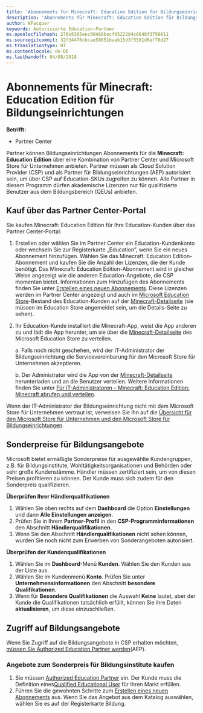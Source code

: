 ```yaml
---
title: 'Abonnements für Minecraft: Education Edition für Bildungseinrichtungen verkaufen'
description: 'Abonnements für Minecraft: Education Edition für Bildungseinrichtungen verkaufen'
author: KPacquer
keywords: Autorisierte Education-Partner
ms.openlocfilehash: 276e5365eec99468becf9522284c6048f3750011
ms.sourcegitcommit: 32f34476cbcae58651baab15d3f5591d6ef70d27
ms.translationtype: HT
ms.contentlocale: de-DE
ms.lasthandoff: 04/08/2018
---
```

# <a name="sell-minecraft-education-edition-subscriptions-to-education-customers"></a>Abonnements für Minecraft: Education Edition für Bildungseinrichtungen

**Betrifft:**

-  Partner Center

Partner können Bildungseinrichtungen Abonnements für die **Minecraft: Education Edition** über eine Kombination von Partner Center und Microsoft Store für Unternehmen anbieten.  Partner müssen als Cloud Solution Provider (CSP) und als Partner für Bildungseinrichtungen (AEP) autorisiert sein, um über CSP auf Education-SKUs zugreifen zu können.  Alle Partner in diesem Programm dürfen akademische Lizenzen nur für qualifizierte Benutzer aus dem Bildungsbereich (QEUs) anbieten. 

## <a name="purchase-through-partner-center-portal"></a>Kauf über das Partner Center-Portal 
Sie kaufen Minecraft: Education Edition für Ihre Education-Kunden über das Partner Center-Portal: 

  1.  Erstellen oder wählen Sie im Partner Center ein Education-Kundenkonto oder wechseln Sie zur Registerkarte „Education”, wenn Sie ein neues Abonnement hinzufügen.  Wählen Sie das Minecraft: Education Edition-Abonnement und kaufen Sie die Anzahl der Lizenzen, die der Kunde benötigt. Das Minecraft: Education Edition-Abonnement wird in gleicher Weise angezeigt wie die anderen Education-Angebote, die CSP momentan bietet. Informationen zum Hinzufügen des Abonnements finden Sie unter [Erstellen eines neuen Abonnements](create-a-new-subscription.md). Diese Lizenzen werden im Partner Center angezeigt und auch im [Microsoft Education Store](https://educationstore.microsoft.com/en-us/store)-Bestand des Education-Kunden auf der [Minecraft-Detailseite](https://educationstore.microsoft.com/en-us/store/details/minecraft-education-edition/9nblggh4r2r6) (sie müssen im Education Store angemeldet sein, um die Details-Seite zu sehen). 

  2.  Ihr Education-Kunde installiert die Minecraft-App, weist die App anderen zu und lädt die App herunter, um sie über die [Minecraft-Detailseite](https://educationstore.microsoft.com/en-us/store/details/minecraft-education-edition/9nblggh4r2r6) des Microsoft Education Store zu verteilen. 

      a. Falls noch nicht geschehen, wird der IT-Administrator der Bildungseinrichtung die Servicevereinbarung für den Microsoft Store für Unternehmen akzeptieren. 

      b. Der Administrator wird die App von der [Minecraft-Detailseite](https://educationstore.microsoft.com/en-us/store/details/minecraft-education-edition/9nblggh4r2r6) herunterladen und an die Benutzer verteilen. Weitere Informationen finden Sie unter [Für IT-Administratoren – Minecraft: Education Edition: Minecraft abrufen und verteilen](https://docs.microsoft.com/education/windows/school-get-minecraft#distribute-minecraft).
    
  Wenn der IT-Administrator der Bildungseinrichtung nicht mit dem Microsoft Store für Unternehmen vertraut ist, verweisen Sie ihn auf die [Übersicht für den Microsoft Store für Unternehmen und den Microsoft Store für Bildungseinrichtungen](https://docs.microsoft.com/microsoft-store/windows-store-for-business-overview). 

## <a name="special-pricing-for-education-offers"></a>Sonderpreise für Bildungsangebote

Microsoft bietet ermäßigte Sonderpreise für ausgewählte Kundengruppen, z.B. für Bildungsinstitute, Wohltätigkeitsorganisationen und Behörden oder sehr große Kundenstämme. Händler müssen zertifiziert sein, um von diesen Preisen profitieren zu können. Der Kunde muss sich zudem für den Sonderpreis qualifizieren.

**Überprüfen Ihrer Händlerqualifikationen**

1.  Wählen Sie oben rechts auf dem **Dashboard** die Option **Einstellungen** und dann **Alle Einstellungen anzeigen**.
2.  Prüfen Sie in Ihrem **Partner-Profil** in den **CSP-Programminformationen** den Abschnitt **Händlerqualifikationen**.
3.  Wenn Sie den Abschnitt **Händlerqualifikationen** nicht sehen können, wurden Sie noch nicht zum Erwerben von Sonderangeboten autorisiert.

**Überprüfen der Kundenqualifikationen**

1.  Wählen Sie im **Dashboard**-Menü **Kunden**. Wählen Sie den Kunden aus der Liste aus.
2.  Wählen Sie im Kundenmenü **Konto**. Prüfen Sie unter **Unternehmensinformationen** den Abschnitt **besondere Qualifikationen**.
3.  Wenn für **Besondere Qualifikationen** die Auswahl **Keine** lautet, aber der Kunde die Qualifikationen tatsächlich erfüllt, können Sie ihre Daten **aktualisieren**, um diese einzuschließen.

## <a name="access-education-offers"></a>Zugriff auf Bildungsangebote 

Wenn Sie Zugriff auf die Bildungsangebote in CSP erhalten möchten, [müssen Sie Authorized Education Partner werden](http://go.microsoft.com/fwlink/p/?LinkId=808781)(AEP).

### <a name="purchase-offers-at-education-pricing"></a>Angebote zum Sonderpreis für Bildungsinstitute kaufen

1. Sie müssen [Authorized Education Partner](http://go.microsoft.com/fwlink/p/?LinkId=808781) ein.
Der Kunde muss die Definition eines[Qualified Educational User](http://go.microsoft.com/fwlink/p/?LinkId=808795) für Ihren Markt erfüllen.
2. Führen Sie die gewohnten Schritte zum [Erstellen eines neuen Abonnements](create-a-new-subscription.md) aus. Wenn Sie das Angebot aus dem Katalog auswählen, wählen Sie es auf der Registerkarte Bildung.






<!-- ## Purchase through Partner Center API 

To help your education customers buy and deploy Minecraft: Education Edition through the Partner Center API:
  
  1.  See [Create an order](https://msdn.microsoft.com/library/partnercenter/mt634667.aspx(d=robot)) to learn how to use the Partner Center API to buy the desired number of licenses of Minecraft: Education Edition subscription.  Be sure to use the following Offer ID:  
     
      "OfferId": "EE10CBD2-7A12-45DE-BE11-0C2C7C6EEEB1"
     
      See [Get a list of subscriptions by ID](https://msdn.microsoft.com/library/partnercenter/mt683489.aspx) to learn how to see these licenses.  Note that these will also appear in the education customer’s [Microsoft Store for Business](https://www.microsoft.com/business-store) inventory under the [Minecraft details page](https://businessstore.microsoft.com/en-us/app-detail/9NBLGGH4R2R6/0016/00000000000000000000000000000000/online) (you must be logged into Store for Business to see this page).    

  2. Direct your education customer to distribute Minecraft through the Microsoft Store for Business [Minecraft details page](https://businessstore.microsoft.com/en-us/app-detail/9NBLGGH4R2R6/0016/00000000000000000000000000000000/online). Through Microsoft Store for Business, they can install the app, assign the app to others, and download the app to distribute. (Currently, Partner Center doesn't support these tasks.) 

     a. The school’s IT admin accepts the Microsoft Store for Business services agreement if they haven’t already.
    
     b. The admin goes to the Minecraft details page to download the app and distribute the app to users. For detailed instructions, see [For IT administrators - get Minecraft: Education Edition: Distribute Minecraft](https://docs.microsoft.com/education/windows/school-get-minecraft#distribute-minecraft). 

  If the school’s IT admin is not familiar with Microsoft Store for Business, direct them to [Microsoft Store for Business overview](https://docs.microsoft.com/microsoft-store/windows-store-for-business-overview). 

-->
